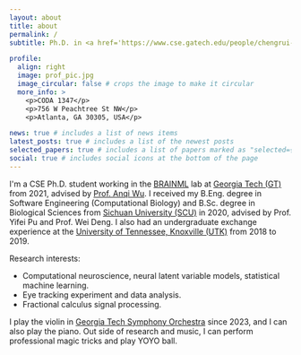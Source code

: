 ```yaml
---
layout: about
title: about
permalink: /
subtitle: Ph.D. in <a href='https://www.cse.gatech.edu/people/chengrui-li'>CSE @ Georgia Tech</a> cnlichengrui@gatech.edu

profile:
  align: right
  image: prof_pic.jpg
  image_circular: false # crops the image to make it circular
  more_info: >
    <p>CODA 1347</p>
    <p>756 W Peachtree St NW</p>
    <p>Atlanta, GA 30305, USA</p>

news: true # includes a list of news items
latest_posts: true # includes a list of the newest posts
selected_papers: true # includes a list of papers marked as "selected={true}"
social: true # includes social icons at the bottom of the page
---
```


I'm a CSE Ph.D. student working in the [BRAINML](https://sites.google.com/view/brainml/home) lab at [Georgia Tech (GT)](https://cse.gatech.edu/) from 2021, advised by [Prof. Anqi Wu](https://sites.google.com/site/anqiwuresearch/home). I received my B.Eng. degree in Software Engineering (Computational Biology) and B.Sc. degree in Biological Sciences from [Sichuan University (SCU)](https://en.scu.edu.cn/) in 2020, advised by Prof. Yifei Pu and Prof. Wei Deng. I also had an undergraduate exchange experience at the [University of Tennessee, Knoxville (UTK)](https://www.utk.edu) from 2018 to 2019.

Research interests:
* Computational neuroscience, neural latent variable models, statistical machine learning.
* Eye tracking experiment and data analysis.
* Fractional calculus signal processing.

I play the violin in [Georgia Tech Symphony Orchestra](https://music.gatech.edu/orchestras) since 2023, and I can also play the piano. Out side of research and music, I can perform professional magic tricks and play YOYO ball.

<!-- Put your address / P.O. box / other info right below your picture. You can also disable any of these elements by editing `profile` property of the YAML header of your `_pages/about.md`. Edit `_bibliography/papers.bib` and Jekyll will render your [publications page](/al-folio/publications/) automatically.

Link to your social media connections, too. This theme is set up to use [Font Awesome icons](https://fontawesome.com/) and [Academicons](https://jpswalsh.github.io/academicons/), like the ones below. Add your Facebook, Twitter, LinkedIn, Google Scholar, or just disable all of them. -->
